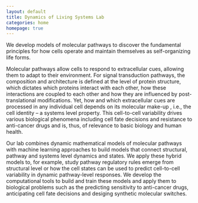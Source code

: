 ```yaml
---
layout: default
title: Dynamics of Living Systems Lab
categories: home
homepage: true
---
```

We develop models of molecular pathways to discover the fundamental principles for how cells operate and maintain themselves as self-organizing life forms.

Molecular pathways allow cells to respond to extracellular cues, allowing them to adapt to their environment. For signal transduction pathways, the composition and architecture is defined at the level of protein structure, which dictates which proteins interact with each other, how these interactions are coupled to each other and how they are influenced by post-translational modifications. Yet, how and which extracellular cues are processed in any individual cell depends on its molecular make-up , i.e., the cell identity – a systems level property. This cell-to-cell variability drives various biological phenomena including cell fate decisions and resistance to anti-cancer drugs and is, thus, of relevance to basic biology and human health. 

Our lab combines dynamic mathematical models of molecular pathways with machine learning approaches to build models that connect structural, pathway and systems level dynamics and states. We apply these hybrid models to, for example, study pathway regulatory rules emerge from structural level or how the cell states can be used to predict cell-to-cell variability in dynamic pathway-level responses. We develop the computational tools to build and train these models and apply them to biological problems such as the predicting sensitivity to anti-cancer drugs, anticipating cell fate decisions and desiging synthetic molecular switches.
